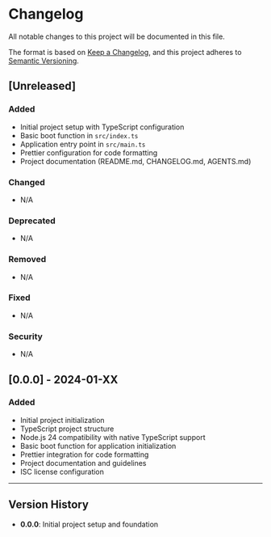 # Changelog

All notable changes to this project will be documented in this file.

The format is based on [Keep a Changelog](https://keepachangelog.com/en/1.0.0/),
and this project adheres to [Semantic Versioning](https://semver.org/spec/v2.0.0.html).

## [Unreleased]

### Added
- Initial project setup with TypeScript configuration
- Basic boot function in `src/index.ts`
- Application entry point in `src/main.ts`
- Prettier configuration for code formatting
- Project documentation (README.md, CHANGELOG.md, AGENTS.md)

### Changed
- N/A

### Deprecated
- N/A

### Removed
- N/A

### Fixed
- N/A

### Security
- N/A

## [0.0.0] - 2024-01-XX

### Added
- Initial project initialization
- TypeScript project structure
- Node.js 24 compatibility with native TypeScript support
- Basic boot function for application initialization
- Prettier integration for code formatting
- Project documentation and guidelines
- ISC license configuration

---

## Version History

- **0.0.0**: Initial project setup and foundation
